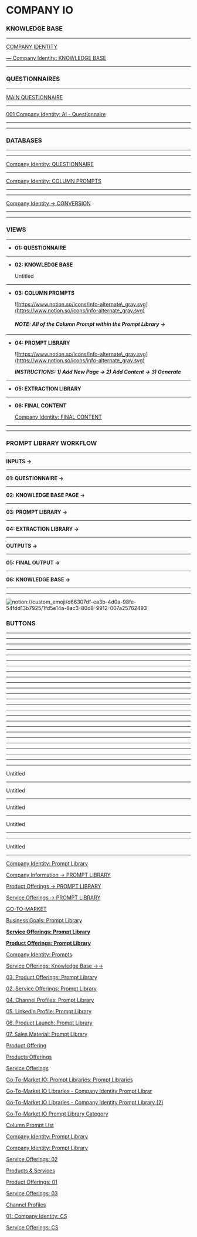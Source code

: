 # COMPANY IO

### KNOWLEDGE BASE

***

[COMPANY IDENTITY](https://www.notion.so/1fc5e14a8ac38043abdfd955c0f751fd?pvs=21)

[— Company Identity: KNOWLEDGE BASE](https://www.notion.so/2045e14a8ac380bda7f7d9801b057155?pvs=21)

***

### **QUESTIONNAIRES**

***

[MAIN QUESTIONNAIRE](https://www.notion.so/MAIN-QUESTIONNAIRE-2045e14a8ac3802198efdf6ebe83b5b8?pvs=21)

***

[001 Company Identity: AI - Questionnaire](https://www.notion.so/001-Company-Identity-AI-Questionnaire-1865e14a8ac38035828cda6e0fbdaaae?pvs=21)

***

***

### DATABASES

***

***

[Company Identity: QUESTIONNAIRE](https://www.notion.so/2055e14a8ac380b2944acd1f5c3809a7?pvs=21)

***

[Company Identity: COLUMN PROMPTS](https://www.notion.so/1565e14a8ac380c1a9efed688201576c?pvs=21)

***

***

[Company Identity → CONVERSION](https://www.notion.so/1f95e14a8ac38029aab9c8a6543abd72?pvs=21)

***

***

### VIEWS

***

* **01: QUESTIONNAIRE**

***

*   **02: KNOWLEDGE BASE**

    Untitled

***

*   **03: COLUMN PROMPTS**

    ![https://www.notion.so/icons/info-alternate\_gray.svg](https://www.notion.so/icons/info-alternate_gray.svg)

    #### _**NOTE: All of the Column Prompt within the Prompt Library →**_

***

*   **04: PROMPT LIBRARY**

    ![https://www.notion.so/icons/info-alternate\_gray.svg](https://www.notion.so/icons/info-alternate_gray.svg)

    _**INSTRUCTIONS: 1) Add New Page → 2) Add Content → 3) Generate**_

***

* **05: EXTRACTION LIBRARY**

***

*   **06: FINAL CONTENT**

    [Company Identity: FINAL CONTENT](https://www.notion.so/Company-Identity-FINAL-CONTENT-1fb5e14a8ac38067926dede6d7aa75be?pvs=21)

***

***

### PROMPT LIBRARY WORKFLOW

***

**INPUTS →**

***

**01: QUESTIONNAIRE →**

***

**02: KNOWLEDGE BASE PAGE →**

***

**03: PROMPT LIBRARY →**

***

**04: EXTRACTION LIBRARY →**

***

**OUTPUTS →**

***

**05: FINAL OUTPUT →**

***

**06: KNOWLEDGE BASE →**

***

***

![notion://custom\_emoji/d66307df-ea3b-4d0a-98fe-54fdd13b7925/1fd5e14a-8ac3-80d8-9912-007a25762493](notion://custom_emoji/d66307df-ea3b-4d0a-98fe-54fdd13b7925/1fd5e14a-8ac3-80d8-9912-007a25762493)

### BUTTONS

***

***

***

***

***

***

***

***

***

***

***

***

***

***

***

***

***

***

***

***

***

***

***

***

***

Untitled

***

Untitled

***

Untitled

***

Untitled

***

***

Untitled

***

[Company Identity: Prompt Library](https://www.notion.so/1d65e14a8ac38162a7b5fc4b97824d7f?pvs=21)

[Company Information → PROMPT LIBRARY](https://www.notion.so/Company-Information-PROMPT-LIBRARY-2095e14a8ac3802b8103fae0a88ed516?pvs=21)

[Product Offerings → PROMPT LIBRARY](https://www.notion.so/Product-Offerings-PROMPT-LIBRARY-2095e14a8ac38178b5a6e9490303f385?pvs=21)

[Service Offerings → PROMPT LIBRARY](https://www.notion.so/Service-Offerings-PROMPT-LIBRARY-2095e14a8ac38015b9dfcbd77b9c668d?pvs=21)

[GO-TO-MARKET](https://www.notion.so/GO-TO-MARKET-2065e14a8ac380f4aff1d8487c4ae159?pvs=21)

[Business Goals: Prompt Library](https://www.notion.so/1385e14a8ac3800c816fc5fb3fc0af52?pvs=21)

[**Service Offerings: Prompt Library**](https://www.notion.so/Service-Offerings-Prompt-Library-1e15e14a8ac380989e7ff90eba903163?pvs=21)

[**Product Offerings: Prompt Library**](https://www.notion.so/Product-Offerings-Prompt-Library-1e15e14a8ac3800c855de6411c106693?pvs=21)

[Company Identity: Prompts](https://www.notion.so/1825e14a8ac381b1ba8bcb284ecb9d75?pvs=21)

[Service Offerings: Knowledge Base →→](https://www.notion.so/1835e14a8ac3811fa609fbe8640cac52?pvs=21)

[03. Product Offerings: Prompt Library](https://www.notion.so/1d85e14a8ac38081b8f6f2698663497a?pvs=21)

[02. Service Offerings: Prompt Library](https://www.notion.so/1d85e14a8ac38079b1a1e7a7a24d86ae?pvs=21)

[04. Channel Profiles: Prompt Library](https://www.notion.so/1d85e14a8ac3807b971af454b64add9c?pvs=21)

[05. LinkedIn Profile: Prompt Library](https://www.notion.so/1d95e14a8ac381ecb0b8fcaeddbf9ae7?pvs=21)

[06. Product Launch: Prompt Library](https://www.notion.so/1d85e14a8ac38049887bcb8c597d8288?pvs=21)

[07. Sales Material: Prompt Library](https://www.notion.so/1d85e14a8ac380eda172d7fe8177345b?pvs=21)

[Product Offering](https://www.notion.so/1835e14a8ac3814aa3f8d2102fa0e048?pvs=21)

[Products Offerings](https://www.notion.so/1d65e14a8ac38192a3a6c708a7f65814?pvs=21)

[Service Offerings](https://www.notion.so/1d65e14a8ac38193af6dd2f0ac510bd2?pvs=21)

[Go-To-Market IO: Prompt Libraries: Prompt Libraries](https://www.notion.so/1d85e14a8ac380c79d53e294414ef74d?pvs=21)

[Go-To-Market IO Libraries - Company Identity Prompt Librar](https://www.notion.so/Go-To-Market-IO-Libraries-Company-Identity-Prompt-Librar-1dc5e14a8ac381f68417e75617cef3c9?pvs=21)

[Go-To-Market IO Libraries - Company Identity Prompt Library (2)](https://www.notion.so/Go-To-Market-IO-Libraries-Company-Identity-Prompt-Library-2-1dc5e14a8ac380eca058cf82675adbbe?pvs=21)

[Go-To-Market IO Prompt Library Category](https://www.notion.so/Go-To-Market-IO-Prompt-Library-Category-1f25e14a8ac380c0a11af8a16be7c0d2?pvs=21)

[Column Prompt List](https://www.notion.so/Column-Prompt-List-1f45e14a8ac38079809bfbb6da4d9f90?pvs=21)

[Company Identity: Prompt Library](https://www.notion.so/1d65e14a8ac381a5845bc00c7f566ef7?pvs=21)

[Company Identity: Prompt Library](https://www.notion.so/1d65e14a8ac38195b9d9fd96dbee1a2e?pvs=21)

[Service Offerings: 02](https://www.notion.so/1d65e14a8ac3819fb0f9e1393687153d?pvs=21)

[Products & Services](https://www.notion.so/387ccb73bcf0442cbc65d68e0e102445?pvs=21)

[Product Offerings: 01](https://www.notion.so/1e05e14a8ac381e992ebed94264caf2e?pvs=21)

[Service Offerings: 03](https://www.notion.so/1dd5e14a8ac380c2a3cce8c939505a20?pvs=21)

[Channel Profiles](https://www.notion.so/1dc5e14a8ac38130a7a5c7bdcee784a6?pvs=21)

[01: Company Identity: CS](https://www.notion.so/1e05e14a8ac38135b988f69855b057ef?pvs=21)

[Service Offerings: CS](https://www.notion.so/1e05e14a8ac3812ea10ff59ea71c1397?pvs=21)
